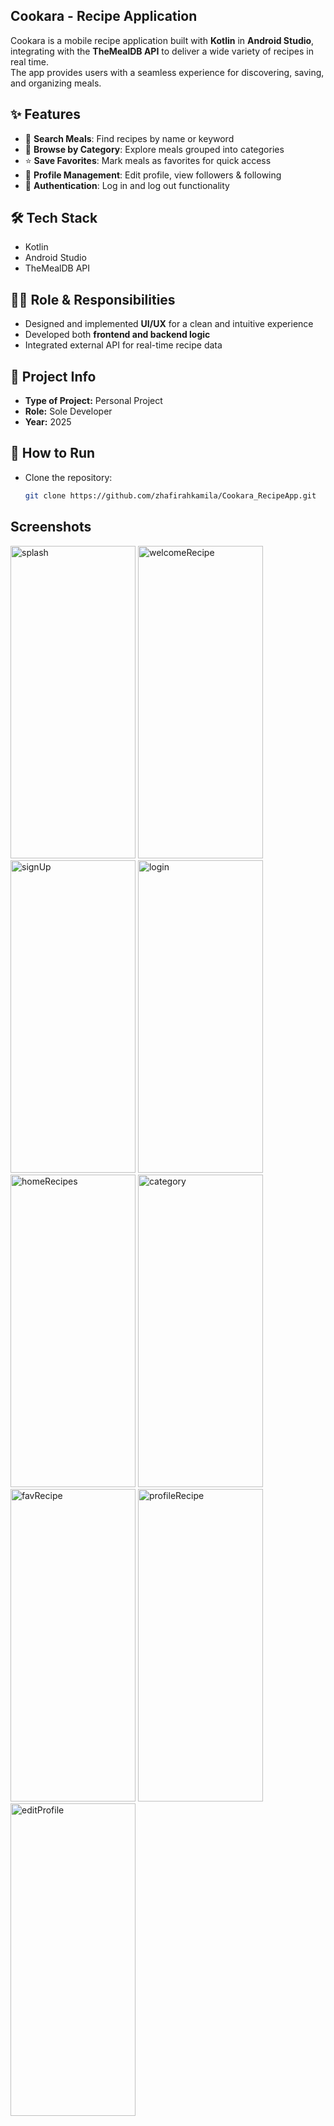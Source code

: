 ## Cookara - Recipe Application

Cookara is a mobile recipe application built with **Kotlin** in **Android Studio**, integrating with the **TheMealDB API** to deliver a wide variety of recipes in real time.  
The app provides users with a seamless experience for discovering, saving, and organizing meals.  

## ✨ Features
- 🔎 **Search Meals**: Find recipes by name or keyword  
- 📂 **Browse by Category**: Explore meals grouped into categories  
- ⭐ **Save Favorites**: Mark meals as favorites for quick access  
- 👤 **Profile Management**: Edit profile, view followers & following  
- 🚪 **Authentication**: Log in and log out functionality  

## 🛠️ Tech Stack
- Kotlin  
- Android Studio  
- TheMealDB API  

## 👩‍💻 Role & Responsibilities
- Designed and implemented **UI/UX** for a clean and intuitive experience  
- Developed both **frontend and backend logic**  
- Integrated external API for real-time recipe data  

## 📌 Project Info
- **Type of Project:** Personal Project  
- **Role:** Sole Developer  
- **Year:** 2025

## 🚀 How to Run
- Clone the repository:
   ```bash
   git clone https://github.com/zhafirahkamila/Cookara_RecipeApp.git

## Screenshots
<img width="200" height="500" alt="splash" src="https://github.com/user-attachments/assets/f28688c8-923c-42b4-bfa5-d63f307e9114" />
<img width="200" height="500" alt="welcomeRecipe" src="https://github.com/user-attachments/assets/6bd13f99-79c2-4897-9261-31fac0f406cd" />
<img width="200" height="500" alt="signUp" src="https://github.com/user-attachments/assets/0a542361-caf9-46c9-8121-b1fd0df22d87" />
<img width="200" height="500" alt="login" src="https://github.com/user-attachments/assets/8ba85116-80d0-4600-895e-867add392b1b" />
<img width="200" height="500" alt="homeRecipes" src="https://github.com/user-attachments/assets/d157f73f-3e08-4482-95a9-7c4b006fcf47" />
<img width="200" height="500" alt="category" src="https://github.com/user-attachments/assets/c469eb5f-5ffd-4720-a1c2-de66648e1e74" />
<img width="200" height="500" alt="favRecipe" src="https://github.com/user-attachments/assets/ab26caff-9377-44ce-ac10-9fc01243d2ea" />
<img width="200" height="500" alt="profileRecipe" src="https://github.com/user-attachments/assets/cd99d374-f1b8-4dd6-a314-1802c9703ea2" />
<img width="200" height="500" alt="editProfile" src="https://github.com/user-attachments/assets/3735a6ab-d258-414c-bbb8-09a6f483556a" />
